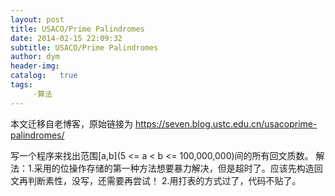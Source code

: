 ```yaml
---
layout: post
title: USACO/Prime Palindromes
date: 2014-02-15 22:09:32
subtitle: USACO/Prime Palindromes
author: dym
header-img:
catalog:   true
tags:
     -算法
---
```


本文迁移自老博客，原始链接为 <https://seven.blog.ustc.edu.cn/usacoprime-palindromes/>

写一个程序来找出范围[a,b](5 <= a < b <= 100,000,000)间的所有回文质数。 
解法：1.采用的位操作存储的第一种方法想要暴力解决，但是超时了。应该先构造回文再判断素性，没写，还需要再尝试！
      2.用打表的方式过了，代码不贴了。
